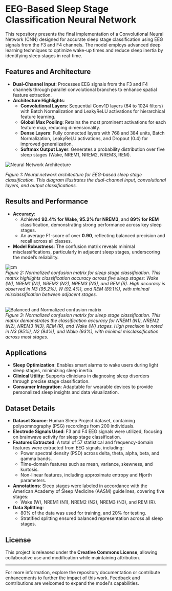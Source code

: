 # EEG-Based Sleep Stage Classification Neural Network

This repository presents the final implementation of a Convolutional Neural Network (CNN) designed for accurate sleep stage classification using EEG signals from the F3 and F4 channels. The model employs advanced deep learning techniques to optimize wake-up times and reduce sleep inertia by identifying sleep stages in real-time.

## Features and Architecture

- **Dual-Channel Input**: Processes EEG signals from the F3 and F4 channels through parallel convolutional branches to enhance spatial feature extraction.
- **Architecture Highlights**:
  - **Convolutional Layers**: Sequential Conv1D layers (64 to 1024 filters) with Batch Normalization and LeakyReLU activations for hierarchical feature learning.
  - **Global Max Pooling**: Retains the most prominent activations for each feature map, reducing dimensionality.
  - **Dense Layers**: Fully connected layers with 768 and 384 units, Batch Normalization, LeakyReLU activations, and Dropout (0.4) for improved generalization.
  - **Softmax Output Layer**: Generates a probability distribution over five sleep stages (Wake, NREM1, NREM2, NREM3, REM).
  
![Neural Network Architecture](https://github.com/user-attachments/assets/c3cee55b-d128-473d-aba2-aac7950856c3)

*Figure 1: Neural network architecture for EEG-based sleep stage classification. This diagram illustrates the dual-channel input, convolutional layers, and output classifications.*

## Results and Performance

- **Accuracy**:
  - Achieved **92.4% for Wake**, **95.2% for NREM3**, and **89% for REM** classification, demonstrating strong performance across key sleep stages.
  - An average F1-score of over **0.90**, reflecting balanced precision and recall across all classes.
- **Model Robustness**: The confusion matrix reveals minimal misclassifications, particularly in adjacent sleep stages, underscoring the model’s reliability.

![cm](https://github.com/user-attachments/assets/2e731bd4-4d98-4ba5-ae0e-08fd3fce184b)
<br>
*Figure 2: Normalized confusion matrix for sleep stage classification. This matrix highlights classification accuracy across five sleep stages: Wake (W), NREM1 (N1), NREM2 (N2), NREM3 (N3), and REM (R). High accuracy is observed in N3 (95.2%), W (92.4%), and REM (89.1%), with minimal misclassification between adjacent stages.*
<br>
<br>

![Balanced and Normalized confusion matrix](https://github.com/user-attachments/assets/fce49a99-9d8f-49e8-8087-83a0a0740f3c)
<br>
*Figure 3: Normalized confusion matrix for sleep stage classification. This matrix demonstrates the classification accuracy for NREM1 (N1), NREM2 (N2), NREM3 (N3), REM (R), and Wake (W) stages. High precision is noted in N3 (95%), N2 (94%), and Wake (93%), with minimal misclassification across most stages.*



## Applications

- **Sleep Optimization**: Enables smart alarms to wake users during light sleep stages, minimizing sleep inertia.
- **Clinical Utility**: Supports clinicians in diagnosing sleep disorders through precise stage classification.
- **Consumer Integration**: Adaptable for wearable devices to provide personalized sleep insights and data visualization.

## Dataset Details

- **Dataset Source**: Human Sleep Project dataset, containing polysomnography (PSG) recordings from 200 individuals.
- **Electrode Signals Used**: F3 and F4 EEG signals were utilized, focusing on brainwave activity for sleep stage classification.
- **Features Extracted**: A total of 57 statistical and frequency-domain features were extracted from EEG signals, including:
  - Power spectral density (PSD) across delta, theta, alpha, beta, and gamma bands.
  - Time-domain features such as mean, variance, skewness, and kurtosis.
  - Non-linear features, including approximate entropy and Hjorth parameters.
- **Annotations**: Sleep stages were labeled in accordance with the American Academy of Sleep Medicine (AASM) guidelines, covering five stages:
  - Wake (W), NREM1 (N1), NREM2 (N2), NREM3 (N3), and REM (R).
- **Data Splitting**:
  - 80% of the data was used for training, and 20% for testing.
  - Stratified splitting ensured balanced representation across all sleep stages.


## License

This project is released under the **Creative Commons License**, allowing collaborative use and modification while maintaining attribution.

---

For more information, explore the repository documentation or contribute enhancements to further the impact of this work. Feedback and contributions are welcomed to expand the model's capabilities.
